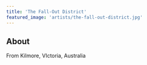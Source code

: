 ```yaml
---
title: 'The Fall-Out District'
featured_image: 'artists/the-fall-out-district.jpg'
---
```


## About

From Kilmore, VIctoria, Australia
